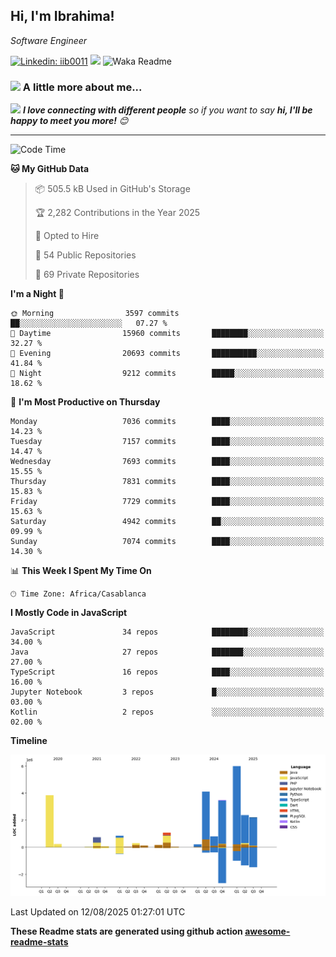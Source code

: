 <h2>Hi, I'm Ibrahima! </h2>
<p><em>Software Engineer 
</em></p>


[![Linkedin: iib0011](https://img.shields.io/badge/-iib0011-blue?style=flat-square&logo=Linkedin&logoColor=white&link=https://www.linkedin.com/in/iib0011/)](https://www.linkedin.com/in/iib0011/)
![](https://visitor-badge.glitch.me/badge?page_id=iib0011)
![Waka Readme](https://github.com/iib0011/iib0011/workflows/Waka%20Readme/badge.svg)


### <img src="https://media.giphy.com/media/VgCDAzcKvsR6OM0uWg/giphy.gif" width="50"> A little more about me...  


<img src="https://media.giphy.com/media/LnQjpWaON8nhr21vNW/giphy.gif" width="60"> <em><b>I love connecting with different people</b> so if you want to say <b>hi, I'll be happy to meet you more!</b> 😊</em>

---
<!--START_SECTION:waka-->
![Code Time](http://img.shields.io/badge/Code%20Time-5%2C236%20hrs%2056%20mins-blue)

**🐱 My GitHub Data** 

> 📦 505.5 kB Used in GitHub's Storage 
 > 
> 🏆 2,282 Contributions in the Year 2025
 > 
> 💼 Opted to Hire
 > 
> 📜 54 Public Repositories 
 > 
> 🔑 69 Private Repositories 
 > 
**I'm a Night 🦉** 

```text
🌞 Morning                3597 commits        ██░░░░░░░░░░░░░░░░░░░░░░░   07.27 % 
🌆 Daytime                15960 commits       ████████░░░░░░░░░░░░░░░░░   32.27 % 
🌃 Evening                20693 commits       ██████████░░░░░░░░░░░░░░░   41.84 % 
🌙 Night                  9212 commits        █████░░░░░░░░░░░░░░░░░░░░   18.62 % 
```
📅 **I'm Most Productive on Thursday** 

```text
Monday                   7036 commits        ████░░░░░░░░░░░░░░░░░░░░░   14.23 % 
Tuesday                  7157 commits        ████░░░░░░░░░░░░░░░░░░░░░   14.47 % 
Wednesday                7693 commits        ████░░░░░░░░░░░░░░░░░░░░░   15.55 % 
Thursday                 7831 commits        ████░░░░░░░░░░░░░░░░░░░░░   15.83 % 
Friday                   7729 commits        ████░░░░░░░░░░░░░░░░░░░░░   15.63 % 
Saturday                 4942 commits        ██░░░░░░░░░░░░░░░░░░░░░░░   09.99 % 
Sunday                   7074 commits        ████░░░░░░░░░░░░░░░░░░░░░   14.30 % 
```


📊 **This Week I Spent My Time On** 

```text
🕑︎ Time Zone: Africa/Casablanca
```

**I Mostly Code in JavaScript** 

```text
JavaScript               34 repos            ████████░░░░░░░░░░░░░░░░░   34.00 % 
Java                     27 repos            ███████░░░░░░░░░░░░░░░░░░   27.00 % 
TypeScript               16 repos            ████░░░░░░░░░░░░░░░░░░░░░   16.00 % 
Jupyter Notebook         3 repos             █░░░░░░░░░░░░░░░░░░░░░░░░   03.00 % 
Kotlin                   2 repos             ░░░░░░░░░░░░░░░░░░░░░░░░░   02.00 % 
```



**Timeline**

![Lines of Code chart](https://raw.githubusercontent.com/iib0011/iib0011/master/assets/bar_graph.png)


 Last Updated on 12/08/2025 01:27:01 UTC
<!--END_SECTION:waka-->

**These Readme stats are generated using github action [awesome-readme-stats](https://github.com/iib0011/waka-readme-stats)**
